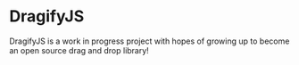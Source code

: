 # DragifyJS
DragifyJS is a work in progress project with hopes of growing up to become an open source drag and drop library!
